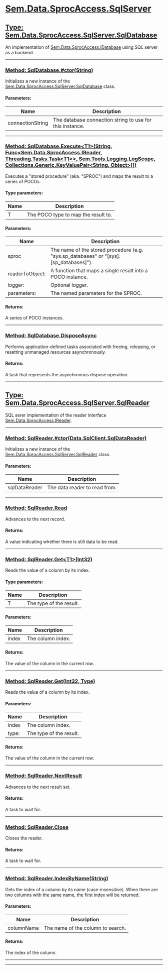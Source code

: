 # [Sem.Data.SprocAccess.SqlServer](#Sem.Data.SprocAccess.SqlServer)

## [Type: Sem.Data.SprocAccess.SqlServer.SqlDatabase](#Ref862f04d9094f826c09b6d57fec638e30608146d06092e855c1dd1c9ae39db1a0)

 An implementation of [Sem.Data.SprocAccess.IDatabase](T:Sem.Data.SprocAccess.md#Ref3a173008c7c029ceadd480ce5257abcb04f85c10a71936b8a19f0ea7864339e7) using SQL server as a backend. 



---
### [Method: SqlDatabase.#ctor(String)](#Ref2083d2cfd7763d4363b8b4efa4d1b99f5b08329dcf826dc15b4f4145994436ed)

 Initializes a new instance of the [Sem.Data.SprocAccess.SqlServer.SqlDatabase](T:Sem.Data.SprocAccess.SqlServer.md#Ref4e2a2c293efa5dee5b8ab120fbc8a5ed02c590709dba4d848bee55b8403083b2) class. 

#### Parameters:
|Name | Description |
|-----|------|
|connectionString|The database connection string to use for this instance.|


---
### [Method: SqlDatabase.Execute\<T1>(String, Func\<Sem.Data.SprocAccess.IReader, Threading.Tasks.Task\<T1>>, Sem.Tools.Logging.LogScope, Collections.Generic.KeyValuePair\<String, Object>[])](#Ref8c3a2f50bf1a2c05594683d2ee1f7e335f0a8e26f46f051ea22d4740dcdd475a)

 Executes a "stored procedure" (aka. "SPROC") and maps the result to a series of POCOs. 

#### Type parameters:
|Name | Description |
|-----|------|
|T|The POCO type to map the result to.|
#### Parameters:
|Name | Description |
|-----|------|
|sproc|The name of the stored procedure (e.g. "sys.sp_databases" or "[sys].[sp_databases]").|
|readerToObject: |A function that maps a single result into a POCO instance.|
|logger: |Optional logger.|
|parameters: |The named parameters for the SPROC.|

#### Returns:
A series of POCO instances.



---
### [Method: SqlDatabase.DisposeAsync](#Ref9789e28cb032339f45b7a323ce6c1dd7dfc3648ad60d3f54694c2a04a23e6e7c)

Performs application-defined tasks associated with freeing, releasing, or resetting unmanaged resources asynchronously.


#### Returns:
A task that represents the asynchronous dispose operation.



---
## [Type: Sem.Data.SprocAccess.SqlServer.SqlReader](#Refd1e06ca741158a28eb700dad8623a0005f6669f9ebdc7e2533c2e8f8467466bf)

 SQL serer implementation of the reader interface [Sem.Data.SprocAccess.IReader](T:Sem.Data.SprocAccess.md#Ref7175fc1b731107cbcf955298e1403907c77383c1244ac47d016ae74986287022). 



---
### [Method: SqlReader.#ctor(Data.SqlClient.SqlDataReader)](#Ref383c4cd66d58ffca3e9218e83257a35caa8f1e679ad089b36b3192623548d4a5)

 Initializes a new instance of the [Sem.Data.SprocAccess.SqlServer.SqlReader](T:Sem.Data.SprocAccess.SqlServer.md#Ref7aacb36611ee20435711da42eac1374c7e76107755b1a9ed58881d2d3df2812b) class. 

#### Parameters:
|Name | Description |
|-----|------|
|sqlDataReader|The data reader to read from.|


---
### [Method: SqlReader.Read](#Ref576924b077dc965dd00249028a394251e14471e250bb2149775d3b1686183e0c)

 Advances to the next record. 


#### Returns:
A value indicating whether there is still data to be read.



---
### [Method: SqlReader.Get\<T1>(Int32)](#Refa5ca722363ebb70a1eb7029c7728f7b686538d88ab5c4da0a12ef234c2846a89)

 Reads the value of a column by its index. 

#### Type parameters:
|Name | Description |
|-----|------|
|T|The type of the result.|
#### Parameters:
|Name | Description |
|-----|------|
|index|The column index.|

#### Returns:
The value of the column in the current row.



---
### [Method: SqlReader.Get(Int32, Type)](#Refd3430e6294813c3db1bc08d424111fa569c300d22c434f4c847671593add6b38)

 Reads the value of a column by its index. 

#### Parameters:
|Name | Description |
|-----|------|
|index|The column index.|
|type: |The type of the result.|

#### Returns:
The value of the column in the current row.



---
### [Method: SqlReader.NextResult](#Ref2f2ee26c59354a8dee0236333cc33d279a76e19434290d797729f4e939101deb)

 Advances to the next result set. 


#### Returns:
A task to wait for.



---
### [Method: SqlReader.Close](#Refff7b060a5e8f60d671d1f1940d187a299b96369621ab16418bd7deb86545e9be)

 Closes the reader. 


#### Returns:
A task to wait for.



---
### [Method: SqlReader.IndexByName(String)](#Ref455540362db3827653df14df0e99a09740f375d39bab7b86369dafb337fc271a)

 Gets the index of a column by its name (case-insensitive). When there are two columns with the same name, the first index will be returned. 

#### Parameters:
|Name | Description |
|-----|------|
|columnName|The name of the column to search.|

#### Returns:
The index of the column.



---


---
